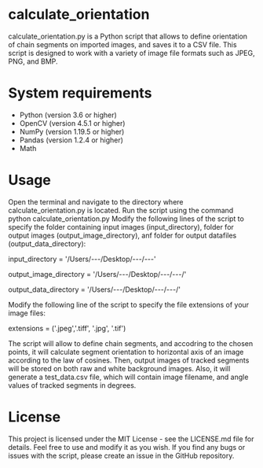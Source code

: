 # calculate_orientation

calculate_orientation.py is a Python script that allows to define orientation of chain segments on imported images, and saves it to a CSV file. This script is designed to work with a variety of image file formats such as JPEG, PNG, and BMP.

# System requirements

- Python (version 3.6 or higher)
- OpenCV (version 4.5.1 or higher)
- NumPy (version 1.19.5 or higher)
- Pandas (version 1.2.4 or higher)
- Math

# Usage
Open the terminal and navigate to the directory where calculate_orientation.py is located. Run the script using the command python calculate_orientation.py Modify the following lines of the script to specify the folder containing input images (input_directory), folder for output images (output_image_directory), anf folder for output datafiles (output_data_directory):

input_directory = '/Users/---/Desktop/---/---'

output_image_directory = '/Users/---/Desktop/---/---/'

output_data_directory = '/Users/---/Desktop/---/---/'

Modify the following line of the script to specify the file extensions of your image files:

extensions = ('.jpeg','.tiff', '.jpg', '.tif')

The script will allow to define chain segments, and accodring to the chosen points, it will calculate segment orientation to horizontal axis of an image according to the law of cosines. Then, output images of tracked segments will be stored on both raw and white background images. Also, it will generate a test_data.csv file, which will contain image filename, and angle values of tracked segments in degrees. 

# License
This project is licensed under the MIT License - see the LICENSE.md file for details. Feel free to use and modify it as you wish. If you find any bugs or issues with the script, please create an issue in the GitHub repository.

